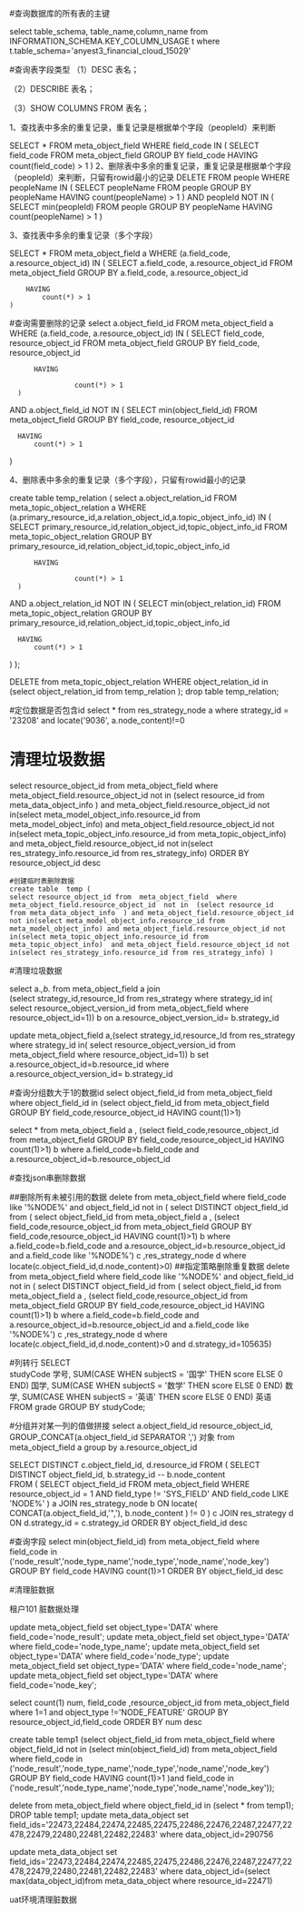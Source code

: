 
#查询数据库的所有表的主键

select table_schema, table_name,column_name from  INFORMATION_SCHEMA.KEY_COLUMN_USAGE  t where t.table_schema='anyest3_financial_cloud_15029'


#查询表字段类型
（1）DESC 表名；

（2）DESCRIBE 表名；

（3）SHOW COLUMNS FROM 表名；


1、查找表中多余的重复记录，重复记录是根据单个字段（peopleId）来判断


SELECT
    *
FROM
    meta_object_field
WHERE
    field_code IN (
        SELECT
            field_code
        FROM
            meta_object_field
        GROUP BY
            field_code
        HAVING
            count(field_code) > 1
    )
2、删除表中多余的重复记录，重复记录是根据单个字段（peopleId）来判断，只留有rowid最小的记录
DELETE
FROM
    people
WHERE
    peopleName IN (
        SELECT
            peopleName
        FROM
            people
        GROUP BY
            peopleName
        HAVING
            count(peopleName) > 1
    )
AND peopleId NOT IN (
    SELECT
        min(peopleId)
    FROM
        people
    GROUP BY
        peopleName
    HAVING
        count(peopleName) > 1
)

3、查找表中多余的重复记录（多个字段）








SELECT
    *
FROM
    meta_object_field a
WHERE
    (a.field_code, a.resource_object_id) IN (
        SELECT
            a.field_code, a.resource_object_id
        FROM
            meta_object_field
        GROUP BY
                       a.field_code, a.resource_object_id

        HAVING
            count(*) > 1
    )
    
    
  #查询需要删除的记录
  select a.object_field_id
  FROM
      meta_object_field a
  WHERE
      (a.field_code, a.resource_object_id) IN (
          SELECT
              field_code, resource_object_id
          FROM
              meta_object_field 
          GROUP BY
                         field_code, resource_object_id
  
          HAVING
            
  					count(*) > 1
      )
  		
  AND a.object_field_id NOT IN (
      SELECT
          min(object_field_id)
      FROM
          meta_object_field
      GROUP BY
                                 field_code, resource_object_id
  
      HAVING
          count(*) > 1
  )  
    
 4、删除表中多余的重复记录（多个字段），只留有rowid最小的记录
 
 
create table temp_relation (
select a.object_relation_id
  FROM
      meta_topic_object_relation a
  WHERE
      (a.primary_resource_id,a.relation_object_id,a.topic_object_info_id) IN (
          SELECT
             primary_resource_id,relation_object_id,topic_object_info_id
          FROM
              meta_topic_object_relation 
          GROUP BY
             primary_resource_id,relation_object_id,topic_object_info_id
  
          HAVING
            
  					count(*) > 1
      )
  		
  AND a.object_relation_id NOT IN (
      SELECT
          min(object_relation_id)
      FROM
          meta_topic_object_relation
      GROUP BY
             primary_resource_id,relation_object_id,topic_object_info_id
  
      HAVING
          count(*) > 1
  ) );
	
DELETE from 	meta_topic_object_relation WHERE object_relation_id in (select object_relation_id from temp_relation );
drop table temp_relation;
    
  #定位数据是否包含id
    select * from res_strategy_node a where strategy_id = '23208'  and locate('9036', a.node_content)!=0
    
   # 清理垃圾数据
   
   
   
select resource_object_id from  meta_object_field  where meta_object_field.resource_object_id  not in  (select resource_id  from meta_data_object_info  ) and meta_object_field.resource_object_id not in(select meta_model_object_info.resource_id from meta_model_object_info) and meta_object_field.resource_object_id not in(select meta_topic_object_info.resource_id from meta_topic_object_info)  and meta_object_field.resource_object_id not in(select res_strategy_info.resource_id from res_strategy_info)  ORDER BY resource_object_id desc
    
    
    #创建临时表删除数据
    create table  temp (
    select resource_object_id from  meta_object_field  where meta_object_field.resource_object_id  not in  (select resource_id  from meta_data_object_info  ) and meta_object_field.resource_object_id not in(select meta_model_object_info.resource_id from meta_model_object_info) and meta_object_field.resource_object_id not in(select meta_topic_object_info.resource_id from meta_topic_object_info)  and meta_object_field.resource_object_id not in(select res_strategy_info.resource_id from res_strategy_info) )


#清理垃圾数据


select a.*,b.* from  meta_object_field a   join  
(select  strategy_id,resource_Id from res_strategy  where strategy_id in( select resource_object_version_id from meta_object_field where resource_object_id=1)) b on a.resource_object_version_id= b.strategy_id


update  meta_object_field a,(select  strategy_id,resource_Id from res_strategy  where strategy_id in( select resource_object_version_id from meta_object_field where resource_object_id=1)) b set a.resource_object_id=b.resource_id  where   
  a.resource_object_version_id= b.strategy_id


#查询分组数大于1的数据id
select object_field_id  from meta_object_field where object_field_id in (select object_field_id from meta_object_field GROUP BY field_code,resource_object_id HAVING count(1)>1)


select *  from meta_object_field a , (select  field_code,resource_object_id from meta_object_field GROUP BY field_code,resource_object_id HAVING count(1)>1) b where a.field_code=b.field_code and a.resource_object_id=b.resource_object_id

#查找json串删除数据

##删除所有未被引用的数据
delete from meta_object_field where field_code like '%NODE%' and object_field_id not in (
select DISTINCT object_field_id from ( select  object_field_id  from meta_object_field a , (select  field_code,resource_object_id from meta_object_field GROUP BY field_code,resource_object_id HAVING count(1)>1) b where a.field_code=b.field_code and a.resource_object_id=b.resource_object_id and a.field_code like '%NODE%') c ,res_strategy_node d where locate(c.object_field_id,d.node_content)>0)
##指定策略删除重复数据
delete from meta_object_field where field_code like '%NODE%' and object_field_id not in (
select DISTINCT object_field_id from ( select  object_field_id  from meta_object_field a , (select  field_code,resource_object_id from meta_object_field GROUP BY field_code,resource_object_id HAVING count(1)>1) b where a.field_code=b.field_code and a.resource_object_id=b.resource_object_id and a.field_code like '%NODE%') c ,res_strategy_node d where locate(c.object_field_id,d.node_content)>0 and d.strategy_id=105635)



#列转行
SELECT  
studyCode 学号,
SUM(CASE WHEN subjectS = '国学' THEN  score ELSE 0 END) 国学,
SUM(CASE WHEN subjectS = '数学' THEN  score ELSE 0 END) 数学,
SUM(CASE WHEN subjectS = '英语' THEN  score ELSE 0 END) 英语
   FROM grade
GROUP BY studyCode;


#分组并对某一列的值做拼接
select a.object_field_id resource_object_id, GROUP_CONCAT(a.object_field_id SEPARATOR ',') 对象 from meta_object_field a  group by a.resource_object_id



SELECT DISTINCT
	c.object_field_id,
	d.resource_id 
FROM
	(
	SELECT DISTINCT
		object_field_id,
		 b.strategy_id
	-- b.node_content	
	FROM
		( SELECT object_field_id FROM meta_object_field WHERE resource_object_id = 1 AND field_type != 'SYS_FIELD' AND field_code LIKE 'NODE%' ) a
		JOIN res_strategy_node b ON locate( CONCAT(a.object_field_id,'",'), b.node_content ) != 0 
	) c
	JOIN res_strategy d ON d.strategy_id = c.strategy_id  ORDER BY object_field_id desc
	
	
#查询字段
select min(object_field_id) from meta_object_field where field_code in ('node_result','node_type_name','node_type','node_name','node_key') GROUP BY field_code HAVING count(1)>1  ORDER BY object_field_id desc


#清理脏数据

租户101 脏数据处理



update meta_object_field set object_type='DATA' where field_code='node_result';
update meta_object_field set object_type='DATA' where field_code='node_type_name';
update meta_object_field set object_type='DATA' where field_code='node_type';
update meta_object_field set object_type='DATA' where field_code='node_name';
update meta_object_field set object_type='DATA' where field_code='node_key';


select count(1) num, field_code ,resource_object_id from meta_object_field  where 1=1      and object_type !='NODE_FEATURE' GROUP BY resource_object_id,field_code ORDER BY num desc


create table temp1  (select object_field_id  from meta_object_field where object_field_id not in (select min(object_field_id) from meta_object_field where field_code in ('node_result','node_type_name','node_type','node_name','node_key') GROUP BY field_code HAVING count(1)>1 )and field_code in ('node_result','node_type_name','node_type','node_name','node_key'));

delete from meta_object_field where object_field_id in (select * from temp1);
DROP table temp1;
update meta_data_object set field_ids='22473,22484,22474,22485,22475,22486,22476,22487,22477,22478,22479,22480,22481,22482,22483' where data_object_id=290756



update meta_data_object set field_ids='22473,22484,22474,22485,22475,22486,22476,22487,22477,22478,22479,22480,22481,22482,22483' where data_object_id=(select max(data_object_id)from meta_data_object where resource_id=22471)



uat环境清理脏数据

